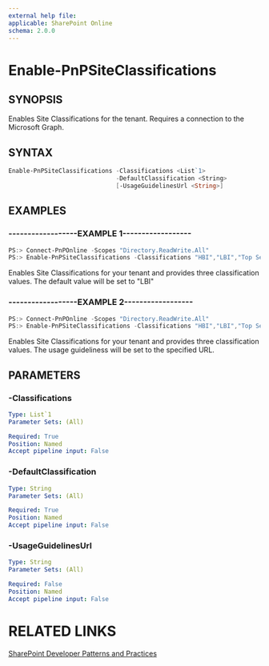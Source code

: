 ```yaml
---
external help file:
applicable: SharePoint Online
schema: 2.0.0
---
```

# Enable-PnPSiteClassifications

## SYNOPSIS
Enables Site Classifications for the tenant. Requires a connection to the Microsoft Graph.

## SYNTAX 

```powershell
Enable-PnPSiteClassifications -Classifications <List`1>
                              -DefaultClassification <String>
                              [-UsageGuidelinesUrl <String>]
```

## EXAMPLES

### ------------------EXAMPLE 1------------------
```powershell
PS:> Connect-PnPOnline -Scopes "Directory.ReadWrite.All"
PS:> Enable-PnPSiteClassifications -Classifications "HBI","LBI","Top Secret" -DefaultClassification "LBI"
```

Enables Site Classifications for your tenant and provides three classification values. The default value will be set to "LBI"

### ------------------EXAMPLE 2------------------
```powershell
PS:> Connect-PnPOnline -Scopes "Directory.ReadWrite.All"
PS:> Enable-PnPSiteClassifications -Classifications "HBI","LBI","Top Secret" -UsageGuidelinesUrl http://aka.ms/sppnp
```

Enables Site Classifications for your tenant and provides three classification values. The usage guideliness will be set to the specified URL.

## PARAMETERS

### -Classifications


```yaml
Type: List`1
Parameter Sets: (All)

Required: True
Position: Named
Accept pipeline input: False
```

### -DefaultClassification


```yaml
Type: String
Parameter Sets: (All)

Required: True
Position: Named
Accept pipeline input: False
```

### -UsageGuidelinesUrl


```yaml
Type: String
Parameter Sets: (All)

Required: False
Position: Named
Accept pipeline input: False
```

# RELATED LINKS

[SharePoint Developer Patterns and Practices](http://aka.ms/sppnp)
